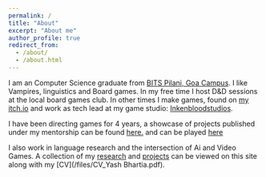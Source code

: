 ```yaml
---
permalink: /
title: "About"
excerpt: "About me"
author_profile: true
redirect_from: 
  - /about/
  - /about.html
---
```

I am an Computer Science graduate from [BITS Pilani, Goa Campus](https://www.bits-pilani.ac.in/goa/). I like Vampires, linguistics and Board games. In my free time I host D&D sessions at the local board games club. In other times I make games, found on [my itch.io](https://dicefinity.itch.io/) and work as tech lead at my game studio: [Inkenbloodstudios](https://inkenbloodstudios.carrd.co).

I have been directing games for 4 years, a showcase of projects published under my mentorship can be found [here.](https://www.instagram.com/p/CUXuZHnLv4D/?utm_source=ig_web_button_share_sheetdevsoc.itch.io) and can be played [here](https://devsoc.itch.io)

I also work in language research and the intersection of Ai and Video Games. A collection of my [research](https://scholar.google.com/citations?user=6BePDDYAAAAJ&hl=en) and [projects](/projects/) can be viewed on this site along with my [CV](/files/CV_Yash Bhartia.pdf).
